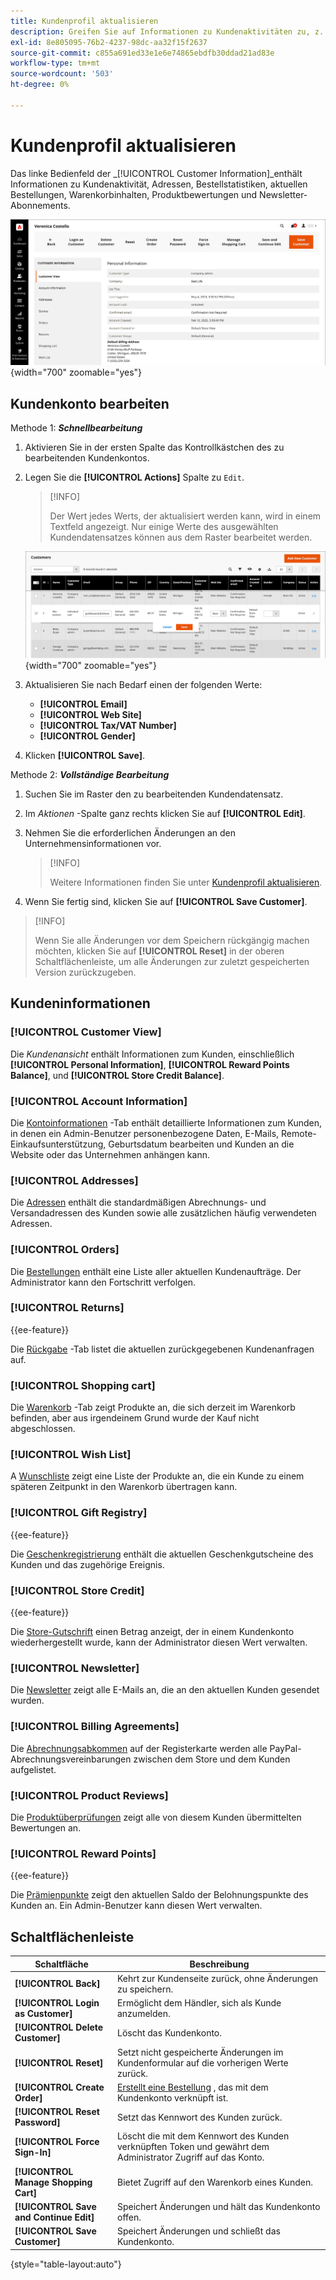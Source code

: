 ```yaml
---
title: Kundenprofil aktualisieren
description: Greifen Sie auf Informationen zu Kundenaktivitäten zu, z. B. wann der Kunde sich zuletzt bei seinem Konto angemeldet oder das Konto verlassen hat, und aktualisieren Sie das Kundenprofil.
exl-id: 8e805095-76b2-4237-98dc-aa32f15f2637
source-git-commit: c855a691ed33e1e6e74865ebdfb30ddad21ad83e
workflow-type: tm+mt
source-wordcount: '503'
ht-degree: 0%

---
```


# Kundenprofil aktualisieren

Das linke Bedienfeld der _[!UICONTROL Customer Information]_enthält Informationen zu Kundenaktivität, Adressen, Bestellstatistiken, aktuellen Bestellungen, Warenkorbinhalten, Produktbewertungen und Newsletter-Abonnements.

![Kundenprofil](assets/cust-profile.png){width="700" zoomable="yes"}

## Kundenkonto bearbeiten

Methode 1: **_Schnellbearbeitung_**

1. Aktivieren Sie in der ersten Spalte das Kontrollkästchen des zu bearbeitenden Kundenkontos.

1. Legen Sie die **[!UICONTROL Actions]** Spalte zu `Edit`.

   >[!INFO]
   >
   >Der Wert jedes Werts, der aktualisiert werden kann, wird in einem Textfeld angezeigt. Nur einige Werte des ausgewählten Kundendatensatzes können aus dem Raster bearbeitet werden.

   ![Schnellbearbeitung](assets/customers-grid-quick-edit.png){width="700" zoomable="yes"}

1. Aktualisieren Sie nach Bedarf einen der folgenden Werte:

   * **[!UICONTROL Email]**
   * **[!UICONTROL Web Site]**
   * **[!UICONTROL Tax/VAT Number]**
   * **[!UICONTROL Gender]**

1. Klicken **[!UICONTROL Save]**.

Methode 2: **_Vollständige Bearbeitung_**

1. Suchen Sie im Raster den zu bearbeitenden Kundendatensatz.

1. Im _Aktionen_ -Spalte ganz rechts klicken Sie auf **[!UICONTROL Edit]**.

1. Nehmen Sie die erforderlichen Änderungen an den Unternehmensinformationen vor.

   >[!INFO]
   >
   >Weitere Informationen finden Sie unter [Kundenprofil aktualisieren](../customers/update-account.md).

1. Wenn Sie fertig sind, klicken Sie auf **[!UICONTROL Save Customer]**.

>[!INFO]
>
>Wenn Sie alle Änderungen vor dem Speichern rückgängig machen möchten, klicken Sie auf **[!UICONTROL Reset]** in der oberen Schaltflächenleiste, um alle Änderungen zur zuletzt gespeicherten Version zurückzugeben.

## Kundeninformationen

### [!UICONTROL Customer View]

Die _Kundenansicht_ enthält Informationen zum Kunden, einschließlich **[!UICONTROL Personal Information]**, **[!UICONTROL Reward Points Balance]**, und **[!UICONTROL Store Credit Balance]**.

### [!UICONTROL Account Information]

Die [Kontoinformationen](../customers/account-dashboard-account-information.md) -Tab enthält detaillierte Informationen zum Kunden, in denen ein Admin-Benutzer personenbezogene Daten, E-Mails, Remote-Einkaufsunterstützung, Geburtsdatum bearbeiten und Kunden an die Website oder das Unternehmen anhängen kann.

### [!UICONTROL Addresses]

Die [Adressen](../customers/account-dashboard-address-book.md) enthält die standardmäßigen Abrechnungs- und Versandadressen des Kunden sowie alle zusätzlichen häufig verwendeten Adressen.

### [!UICONTROL Orders]

Die [Bestellungen](../stores-purchase/orders.md) enthält eine Liste aller aktuellen Kundenaufträge. Der Administrator kann den Fortschritt verfolgen.

### [!UICONTROL Returns]

{{ee-feature}}

Die [Rückgabe](../stores-purchase/returns.md) -Tab listet die aktuellen zurückgegebenen Kundenanfragen auf.

### [!UICONTROL Shopping cart]

Die [Warenkorb](../stores-purchase/cart.md) -Tab zeigt Produkte an, die sich derzeit im Warenkorb befinden, aber aus irgendeinem Grund wurde der Kauf nicht abgeschlossen.

### [!UICONTROL Wish List]

A [Wunschliste](../stores-purchase/wishlists.md) zeigt eine Liste der Produkte an, die ein Kunde zu einem späteren Zeitpunkt in den Warenkorb übertragen kann.

### [!UICONTROL Gift Registry]

{{ee-feature}}

Die [Geschenkregistrierung](../merchandising-promotions/gift-registry-storefront.md) enthält die aktuellen Geschenkgutscheine des Kunden und das zugehörige Ereignis.


### [!UICONTROL Store Credit]

{{ee-feature}}

Die [Store-Gutschrift](../customers/store-credit.md) einen Betrag anzeigt, der in einem Kundenkonto wiederhergestellt wurde, kann der Administrator diesen Wert verwalten.

### [!UICONTROL Newsletter]

Die [Newsletter](../merchandising-promotions/newsletters.md) zeigt alle E-Mails an, die an den aktuellen Kunden gesendet wurden.

### [!UICONTROL Billing Agreements]

Die [Abrechnungsabkommen](../stores-purchase/paypal-billing-agreements.md) auf der Registerkarte werden alle PayPal-Abrechnungsvereinbarungen zwischen dem Store und dem Kunden aufgelistet.

### [!UICONTROL Product Reviews]

Die [Produktüberprüfungen](../catalog/settings-advanced-product-reviews.md) zeigt alle von diesem Kunden übermittelten Bewertungen an.

### [!UICONTROL Reward Points]

{{ee-feature}}

Die [Prämienpunkte](../merchandising-promotions/rewards-loyalty.md) zeigt den aktuellen Saldo der Belohnungspunkte des Kunden an. Ein Admin-Benutzer kann diesen Wert verwalten.

## Schaltflächenleiste

| Schaltfläche | Beschreibung |
|----------|--------------|
| **[!UICONTROL Back]** | Kehrt zur Kundenseite zurück, ohne Änderungen zu speichern. |
| **[!UICONTROL Login as Customer]** | Ermöglicht dem Händler, sich als Kunde anzumelden. |
| **[!UICONTROL Delete Customer]** | Löscht das Kundenkonto. |
| **[!UICONTROL Reset]** | Setzt nicht gespeicherte Änderungen im Kundenformular auf die vorherigen Werte zurück. |
| **[!UICONTROL Create Order]** | [Erstellt eine Bestellung](../stores-purchase/customer-account-create-order.md) , das mit dem Kundenkonto verknüpft ist. |
| **[!UICONTROL Reset Password]** | Setzt das Kennwort des Kunden zurück. |
| **[!UICONTROL Force Sign-In]** | Löscht die mit dem Kennwort des Kunden verknüpften Token und gewährt dem Administrator Zugriff auf das Konto. |
| **[!UICONTROL Manage Shopping Cart]** | Bietet Zugriff auf den Warenkorb eines Kunden. |
| **[!UICONTROL Save and Continue Edit]** | Speichert Änderungen und hält das Kundenkonto offen. |
| **[!UICONTROL Save Customer]** | Speichert Änderungen und schließt das Kundenkonto. |

{style="table-layout:auto"}
